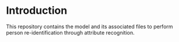 # Introduction
This repository contains the model and its associated files to perform person re-identification through attribute recognition.
